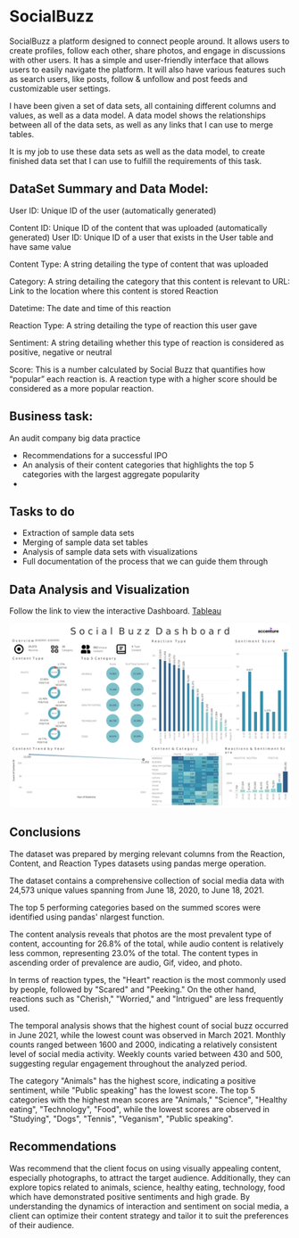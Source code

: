 # SocialBuzz
 SocialBuzz a platform designed to connect people around. It allows users to create profiles, follow each other, share photos, and engage in discussions with other users.
It has a simple and user-friendly interface that allows users to easily navigate the platform. It will also have various features such as search users, like posts, follow & unfollow and post feeds and customizable user settings.  

I have been given a set of data sets, all containing different columns and values, as well as a data model. A data model shows the relationships between all of the data sets, as well as any links that I can use to merge tables.  

It is my job to use these data sets as well as the data model, to create finished data set that I can use to fulfill the requirements of this task.  


## DataSet Summary and Data Model:
User ID: Unique ID of the user (automatically generated)   

Content ID: Unique ID of the content that was uploaded (automatically generated) User ID: Unique ID of a user that exists in the User table and have same value

Content Type: A string detailing the type of content that was uploaded

Category: A string detailing the category that this content is relevant to URL: Link to the location where this content is stored Reaction

Datetime: The date and time of this reaction  

Reaction Type: A string detailing the type of reaction this user gave

Sentiment: A string detailing whether this type of reaction is considered as positive, negative or neutral

Score: This is a number calculated by Social Buzz that quantifies how “popular” each reaction is. A reaction type with a higher score should be considered as a more popular reaction.


## Business task:
An audit company big data practice 

+ Recommendations for a successful IPO  
+ An analysis of their content categories that highlights the top 5 categories with the largest aggregate popularity
+ 
## Tasks to do
+ Extraction of sample data sets  
+ Merging of sample data set tables    
+ Analysis of sample data sets with visualizations
+ Full documentation of the process that we can guide them through


## Data Analysis and Visualization

Follow the link to view the interactive Dashboard. [Tableau](https://public.tableau.com/views/SosialBuzzDashboard_16984171453280/SocialBuzz3?:language=en-US&:display_count=n&:origin=viz_share_link)  

![myimage-alt-tag](https://github.com/halinakryvanos/SocialBuzz/blob/main/03%20Presentation_/Social%20Buzz%20Dashboard.png)

## Conclusions
The dataset was prepared by merging relevant columns from the Reaction, Content, and Reaction Types datasets using pandas merge operation.  

The dataset contains a comprehensive collection of social media data with 24,573 unique values spanning from June 18, 2020, to June 18, 2021.  

The top 5 performing categories based on the summed scores were identified using pandas' nlargest function.  

The content analysis reveals that photos are the most prevalent type of content, accounting for 26.8% of the total, while audio content is relatively less common, representing 23.0% of the total. The content types in ascending order of prevalence are audio, Gif, video, and photo.  

In terms of reaction types, the "Heart" reaction is the most commonly used by people, followed by "Scared" and "Peeking." On the other hand, reactions such as "Cherish," "Worried," and "Intrigued" are less frequently used.  

The temporal analysis shows that the highest count of social buzz occurred in June 2021, while the lowest count was observed in March 2021. Monthly counts ranged between 1600 and 2000, indicating a relatively consistent level of social media activity. Weekly counts varied between 430 and 500, suggesting regular engagement throughout the analyzed period.  

The category "Animals" has the highest score, indicating a positive sentiment, while "Public speaking" has the lowest score. The top 5 categories with the highest mean scores are "Animals," "Science", "Healthy eating", "Technology", "Food", while the lowest scores are observed in "Studying", "Dogs", "Tennis", "Veganism", "Public speaking".  

## Recommendations  

Was recommend that the client focus on using visually appealing content, especially photographs, to attract the target audience. Additionally, they can explore topics related to animals, science, healthy eating, technology, food which have demonstrated positive sentiments and high grade. By understanding the dynamics of interaction and sentiment on social media, a client can optimize their content strategy and tailor it to suit the preferences of their audience.

